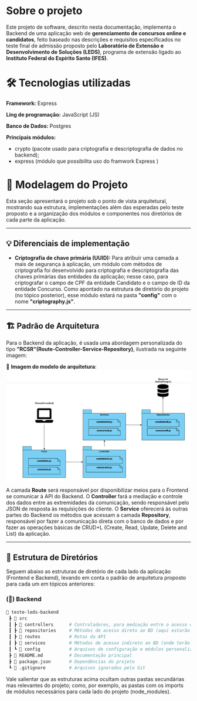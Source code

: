 # Sobre o projeto

Este projeto de software, descrito nesta documentação, implementa o Backend de uma aplicação web de **gerenciamento de concursos online e candidatos**, feito baseado nas descrições e requisitos especificados no teste final de admissão proposto pelo **Laboratório de Extensão e Desenvolvimento de Soluções (LEDS)**, programa de extensão ligado ao **Instituto Federal do Espírito Santo (IFES)**.


# 🛠️ Tecnologias utilizadas

**Framework:** Express

**Ling de programação:** JavaScript (JS)

**Banco de Dados:** Postgres

**Principais módulos:**
- crypto (pacote usado para criptografia e descriptografia de dados no backend); 
- express (módulo que possibilita uso do framwork Express )

# 📌 Modelagem do Projeto
Esta seção apresentará o projeto sob o ponto de vista arquitetural, mostrando sua estrutura, implementações além das esperadas pelo teste proposto e a organização dos módulos e componentes nos diretórios de cada parte da aplicação.

---

## 💡 Diferenciais de implementação

- **Criptografia de chave primária (UUID):** Para atribuir uma camada a mais de segurança à aplicação, um módulo com métodos de criptografia foi desenvolvido para criptografia e descriptografia das chaves primárias das entidades da aplicação; nesse caso, para criptografar o campo de CPF da entidade Candidato e o campo de ID da entidade Concurso. Como apontado na estrutura de diretório do projeto (no tópico posterior), esse módulo estará na pasta **"config"** com o nome **"criptography.js"**.

---

## 🏗 Padrão de Arquitetura
Para o Backend da aplicação, é usada uma abordagem personalizada do tipo **"RCSR"(Route-Controller-Service-Repository)**, ilustrada na seguinte imagem:  

📌 **Imagem do modelo de arquitetura**:
![diagrama de arquitetura do projeto](https://github.com/GBLucas1809/gabriel-barbosa-lucas/blob/main/arquitetura_backend.png)



A camada **Route** será responsável por disponibilizar meios para o Frontend se comunicar à API do Backend. O **Controller** fará a mediação e controle dos dados entre as extremidades da comunicação, sendo responsável pelo JSON de resposta às requisições do cliente. O **Service** oferecerá às outras partes do Backend os métodos que acessam a camada **Repository**, responsável por fazer a comunicação direta com o banco de dados e por fazer as operações básicas de CRUD+L (Create, Read, Update, Delete and List) da aplicação. 
 

---


## 📁 Estrutura de Diretórios 
Seguem abaixo as estruturas de diretório de cada lado da aplicação (Frontend e Backend), levando em conta o padrão de arquitetura proposto para cada um em tópicos anteriores:


### (🐘) Backend

```bash
📂 teste-leds-backend
 ┣ 📂 src
 ┃ ┣ 📂 controllers      # Controladores, para mediação entre o acesso da rota pelo front e as camadas de acesso ao bd  
 ┃ ┣ 📂 repositories     # Métodos de acesso direto ao BD (aqui estarão as consultas SQL)
 ┃ ┣ 📂 routes           # Rotas da API   
 ┃ ┣ 📂 services         # Métodos de acesso indireto ao BD (onde terão as regras de negócio e controle de retorno de status)
 ┃ ┗ 📂 config           # Arquivos de configuração e módulos personalizados (ex.: database e criptography)
 ┣ 📜 README.md          # Documentação principal
 ┣ 📜 package.json       # Dependências do projeto
 ┗ 📜 .gitignore         # Arquivos ignorados pelo Git
```

Vale salientar que as estruturas acima ocultam outras pastas secundárias mas relevantes do projeto; como, por exemplo, as pastas com os imports de módulos necessários para cada lado do projeto (node_modules).  
